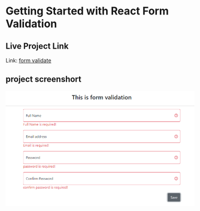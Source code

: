 # Getting Started with React Form Validation

## Live Project Link

Link: [form validate](https://styled-components.com/)

## project screenshort

<img src="./src/projectImage.png" />
